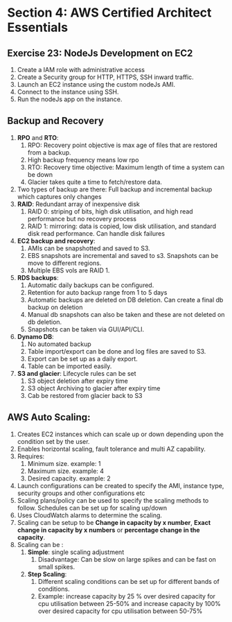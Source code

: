 # Section 4: AWS Certified Architect  Essentials

## Exercise 23: NodeJs Development on EC2

1. Create a IAM role with administrative access
2. Create a Security group for HTTP, HTTPS, SSH inward traffic.
3. Launch an EC2 instance using the custom nodeJs AMI.
4. Connect to the instance using SSH.
5. Run the nodeJs app on the instance.


## Backup and Recovery 

1. <b>RPO</b> and <b>RTO</b>: 
    1. RPO: Recovery point objective is max age of files that are restored from a backup.
    2. High backup frequency means low rpo
    3. RTO: Recovery time objective: Maximum length of time a system can be down
    4. Glacier takes quite a time to fetch/restore data.
2. Two types of backup are there: Full backup and incremental backup which captures only changes
3. <b>RAID</b>: Redundant array of inexpensive disk
    1. RAID 0: striping of bits, high disk utilisation, and high read performance but no recovery process
    2. RAID 1: mirroring: data is copied, low disk utilisation, and standard disk read performance. Can handle disk failures
4. <b>EC2 backup and recovery</b>: 
    1. AMIs can be snapshotted and saved to S3.
    2. EBS snapshots are incremental and saved to s3. Snapshots can be move to different regions.
    3. Multiple EBS vols are RAID 1.
5. <b>RDS backups</b>: 
    1. Automatic daily backups can be configured.
    2. Retention for auto backup range from 1 to 5 days
    3. Automatic backups are deleted on DB deletion. Can create a final db backup on deletion
    4. Manual db snapshots can also be taken and these are not deleted on db deletion.
    5. Snapshots can be taken via GUI/API/CLI.
6. <b>Dynamo DB</b>: 
    1. No automated backup
    2. Table import/export can be done and log files are saved to S3.
    3. Export can be set up as a daily export.
    4. Table can be imported easily.
7.  <b>S3 and glacier</b>: Lifecycle rules can be set
    1. S3 object deletion after expiry time
    2. S3 object Archiving to glacier after expiry time
    3. Cab be restored from glacier back to S3

## AWS Auto Scaling: 

1. Creates EC2 instances which can scale up or down depending upon the condition set by the user.
2. Enables horizontal scaling, fault tolerance and multi AZ capability.
3. Requires:
    1. Minimum size. example: 1
    2. Maximum size. example: 4
    3. Desired capacity. example: 2
4. Launch configurations can be created to specify the AMI, instance type, security groups and other configurations etc
5. Scaling plans/policy can be used to specify the scaling methods to follow. Schedules can be set up for scaling up/down
6. Uses CloudWatch alarms to determine the scaling.
7. Scaling can be setup to be <b>Change in capacity by x number</b>, <b>Exact change in capacity by x numbers</b> or <b>percentage change in the capacity</b>.
8. Scaling can be :
    1. <b>Simple</b>: single scaling adjustment
        1. Disadvantage: Can be slow on large spikes and can be fast on small spikes. 
    2. <b>Step Scaling</b>: 
        1. Different scaling conditions can be set up for different bands of conditions.
        2. Example: increase capacity by 25 % over desired capacity for cpu utilisation between 25-50% and increase capacity by 100% over desired capacity for cpu utilisation between 50-75% 
